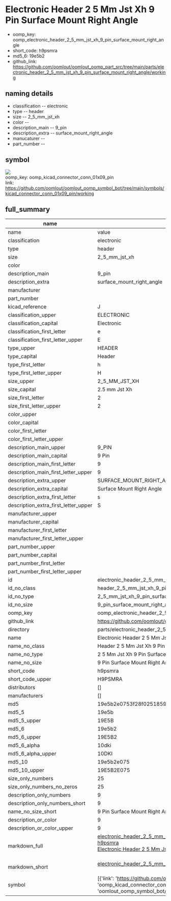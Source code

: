 # Electronic Header 2 5 Mm Jst Xh 9 Pin Surface Mount Right Angle

  
* oomp_key: oomp_electronic_header_2_5_mm_jst_xh_9_pin_surface_mount_right_angle 
* short_code: h9psmra
* md5_6: 19e5b2  
* github_link: https://github.com/oomlout/oomlout_oomp_part_src/tree/main/parts/electronic_header_2_5_mm_jst_xh_9_pin_surface_mount_right_angle/working  
## naming details
* classification -- electronic
* type -- header
* size -- 2_5_mm_jst_xh
* color -- 
* description_main -- 9_pin
* description_extra -- surface_mount_right_angle
* manucaturer -- 
* part_number -- 



## symbol

![](symbol/{index}/working/working_600.png)  
oomp_key: oomp_kicad_connector_conn_01x09_pin  
link: https://github.com/oomlout/oomlout_oomp_symbol_bot/tree/main/symbols/kicad_connector_conn_01x09_pin/working  


## full_summary
| name | value | 
| --- | --- | 
| name | value | 
| classification | electronic | 
| type | header | 
| size | 2_5_mm_jst_xh | 
| color |  | 
| description_main | 9_pin | 
| description_extra | surface_mount_right_angle | 
| manufacturer |  | 
| part_number |  | 
| kicad_reference | J | 
| classification_upper | ELECTRONIC | 
| classification_capital | Electronic | 
| classification_first_letter | e | 
| classification_first_letter_upper | E | 
| type_upper | HEADER | 
| type_capital | Header | 
| type_first_letter | h | 
| type_first_letter_upper | H | 
| size_upper | 2_5_MM_JST_XH | 
| size_capital | 2.5 mm Jst Xh | 
| size_first_letter | 2 | 
| size_first_letter_upper | 2 | 
| color_upper |  | 
| color_capital |  | 
| color_first_letter |  | 
| color_first_letter_upper |  | 
| description_main_upper | 9_PIN | 
| description_main_capital | 9 Pin | 
| description_main_first_letter | 9 | 
| description_main_first_letter_upper | 9 | 
| description_extra_upper | SURFACE_MOUNT_RIGHT_ANGLE | 
| description_extra_capital | Surface Mount Right Angle | 
| description_extra_first_letter | s | 
| description_extra_first_letter_upper | S | 
| manufacturer_upper |  | 
| manufacturer_capital |  | 
| manufacturer_first_letter |  | 
| manufacturer_first_letter_upper |  | 
| part_number_upper |  | 
| part_number_capital |  | 
| part_number_first_letter |  | 
| part_number_first_letter_upper |  | 
| id | electronic_header_2_5_mm_jst_xh_9_pin_surface_mount_right_angle | 
| id_no_class | header_2_5_mm_jst_xh_9_pin_surface_mount_right_angle | 
| id_no_type | 2_5_mm_jst_xh_9_pin_surface_mount_right_angle | 
| id_no_size | 9_pin_surface_mount_right_angle | 
| oomp_key | oomp_electronic_header_2_5_mm_jst_xh_9_pin_surface_mount_right_angle | 
| github_link | https://github.com/oomlout/oomlout_oomp_part_src/tree/main/parts/electronic_header_2_5_mm_jst_xh_9_pin_surface_mount_right_angle/working | 
| directory | parts/electronic_header_2_5_mm_jst_xh_9_pin_surface_mount_right_angle | 
| name | Electronic Header 2 5 Mm Jst Xh 9 Pin Surface Mount Right Angle | 
| name_no_class | Header 2 5 Mm Jst Xh 9 Pin Surface Mount Right Angle | 
| name_no_type | 2 5 Mm Jst Xh 9 Pin Surface Mount Right Angle | 
| name_no_size | 9 Pin Surface Mount Right Angle | 
| short_code | h9psmra | 
| short_code_upper | H9PSMRA | 
| distributors | [] | 
| manufacturers | [] | 
| md5 | 19e5b2e0753f28f0251859434bca6b19 | 
| md5_5 | 19e5b | 
| md5_5_upper | 19E5B | 
| md5_6 | 19e5b2 | 
| md5_6_upper | 19E5B2 | 
| md5_6_alpha | 10dki | 
| md5_6_alpha_upper | 10DKI | 
| md5_10 | 19e5b2e075 | 
| md5_10_upper | 19E5B2E075 | 
| size_only_numbers | 25 | 
| size_only_numbers_no_zeros | 25 | 
| description_only_numbers | 9 | 
| description_only_numbers_short | 9 | 
| name_no_size_short | 9 Pin Surface Mount Right Angle | 
| description_or_color | 9 | 
| description_or_color_upper | 9 | 
| markdown_full | [electronic_header_2_5_mm_jst_xh_9_pin_surface_mount_right_angle](https://github.com/oomlout/oomlout_oomp_part_src/tree/main/parts/electronic_header_2_5_mm_jst_xh_9_pin_surface_mount_right_angle/working)<br>[h9psmra](https://github.com/oomlout/oomlout_oomp_part_src/tree/main/parts/electronic_header_2_5_mm_jst_xh_9_pin_surface_mount_right_angle/working)<br>[Electronic Header 2 5 Mm Jst Xh 9 Pin Surface Mount Right Angle](https://github.com/oomlout/oomlout_oomp_part_src/tree/main/parts/electronic_header_2_5_mm_jst_xh_9_pin_surface_mount_right_angle/working)<br><br> | 
| markdown_short | [electronic_header_2_5_mm_jst_xh_9_pin_surface_mount_right_angle](https://github.com/oomlout/oomlout_oomp_part_src/tree/main/parts/electronic_header_2_5_mm_jst_xh_9_pin_surface_mount_right_angle/working)<br><br> | 
| symbol | [{'link': 'https://github.com/oomlout/oomlout_oomp_symbol_bot/tree/main/symbols/kicad_connector_conn_01x09_pin', 'oomp_key': 'oomp_kicad_connector_conn_01x09_pin', 'directory': 'oomlout_oomp_symbol_bot/symbols/kicad_connector_conn_01x09_pin//working/working.kicad_sym', 'index': 0}] | 
